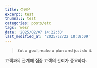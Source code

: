 ```yaml
---
title: 성공은
excerpt: test
thumnail: test
categories: posts/etc
tags: rwesr
date: '2025/02/07 14:22:30'
last_modified_at: '2025/02/22 18:18:09'
---
```

> Set a goal, make a plan and just do it.


고객과의 관계에 집중
고객의 신뢰가 중요하다.

 
